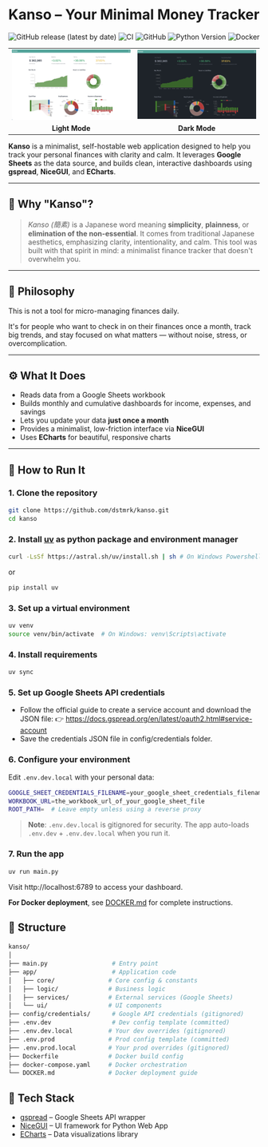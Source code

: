 # Kanso – Your Minimal Money Tracker

![GitHub release (latest by date)](https://img.shields.io/github/v/release/dstmrk/kanso)
![CI](https://github.com/dstmrk/kanso/workflows/CI/badge.svg)
![GitHub](https://img.shields.io/github/license/dstmrk/kanso)
![Python Version](https://img.shields.io/badge/python-3.13-blue)
![Docker](https://img.shields.io/badge/docker-ready-brightgreen)

<table>
  <tr>
    <td><img src="docs/images/dashboard_light.png" alt="Light Mode"/></td>
    <td><img src="docs/images/dashboard_dark.png" alt="Dark Mode"/></td>
  </tr>
  <tr>
    <td align="center"><b>Light Mode</b></td>
    <td align="center"><b>Dark Mode</b></td>
  </tr>
</table>

**Kanso** is a minimalist, self-hostable web application designed to help you track your personal finances with clarity and calm. It leverages **Google Sheets** as the data source, and builds clean, interactive dashboards using **gspread**, **NiceGUI**, and **ECharts**.

---

## 🌱 Why "Kanso"?

> *Kanso (簡素)* is a Japanese word meaning **simplicity**, **plainness**, or **elimination of the non-essential**.
> It comes from traditional Japanese aesthetics, emphasizing clarity, intentionality, and calm.
> This tool was built with that spirit in mind: a minimalist finance tracker that doesn't overwhelm you.

---

## 🧘 Philosophy

This is not a tool for micro-managing finances daily.

It's for people who want to check in on their finances once a month, track big trends, and stay focused on what matters — without noise, stress, or overcomplication.

---

## ⚙️ What It Does

- Reads data from a Google Sheets workbook
- Builds monthly and cumulative dashboards for income, expenses, and savings
- Lets you update your data **just once a month**
- Provides a minimalist, low-friction interface via **NiceGUI**
- Uses **ECharts** for beautiful, responsive charts

---

## 🚀 How to Run It

### 1. Clone the repository

```bash
git clone https://github.com/dstmrk/kanso.git
cd kanso
```

### 2. Install [uv](https://docs.astral.sh/uv/) as python package and environment manager
```bash
curl -LsSf https://astral.sh/uv/install.sh | sh # On Windows Powershell: powershell -ExecutionPolicy ByPass -c "irm https://astral.sh/uv/install.ps1 | iex"
```

or
```bash
pip install uv
```

### 3. Set up a virtual environment
```bash
uv venv
source venv/bin/activate  # On Windows: venv\Scripts\activate
```

### 4. Install requirements
```bash
uv sync
```

### 5. Set up Google Sheets API credentials

- Follow the official guide to create a service account and download the JSON file:
👉 https://docs.gspread.org/en/latest/oauth2.html#service-account
- Save the credentials JSON file in config/credentials folder.

### 6. Configure your environment

Edit `.env.dev.local` with your personal data:

```bash
GOOGLE_SHEET_CREDENTIALS_FILENAME=your_google_sheet_credentials_filename
WORKBOOK_URL=the_workbook_url_of_your_google_sheet_file
ROOT_PATH=  # Leave empty unless using a reverse proxy
```

> **Note**: `.env.dev.local` is gitignored for security. The app auto-loads `.env.dev` + `.env.dev.local` when you run it.

### 7. Run the app

```bash
uv run main.py
```

Visit http://localhost:6789 to access your dashboard.

**For Docker deployment**, see [DOCKER.md](./DOCKER.md) for complete instructions.

## 📂 Structure

```bash
kanso/
│
├── main.py                  # Entry point
├── app/                     # Application code
│   ├── core/               # Core config & constants
│   ├── logic/              # Business logic
│   ├── services/           # External services (Google Sheets)
│   └── ui/                 # UI components
├── config/credentials/      # Google API credentials (gitignored)
├── .env.dev                 # Dev config template (committed)
├── .env.dev.local          # Your dev overrides (gitignored)
├── .env.prod               # Prod config template (committed)
├── .env.prod.local         # Your prod overrides (gitignored)
├── Dockerfile              # Docker build config
├── docker-compose.yaml     # Docker orchestration
└── DOCKER.md               # Docker deployment guide
```

## 🧩 Tech Stack

- [gspread](https://github.com/burnash/gspread) – Google Sheets API wrapper
- [NiceGUI](https://nicegui.io) – UI framework for Python Web App
- [ECharts](https://echarts.apache.org/en/index.html) – Data visualizations library
